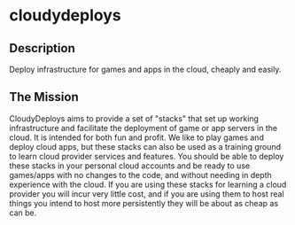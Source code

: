 # cloudydeploys

## Description
Deploy infrastructure for games and apps in the cloud, cheaply and easily.

## The Mission
CloudyDeploys aims to provide a set of "stacks" that set up working infrastructure and facilitate the deployment of game or app servers in the cloud. It is intended for both fun and profit. We like to play games and deploy cloud apps, but these stacks can also be used as a training ground to learn cloud provider services and features. You should be able to deploy these stacks in your personal cloud accounts and be ready to use games/apps with no changes to the code, and without needing in depth experience with the cloud. If you are using these stacks for learning a cloud provider you will incur very little cost, and if you are using them to host real things you intend to host more persistently they will be about as cheap as can be.  
